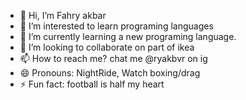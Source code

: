 - 👋 Hi, I’m Fahry akbar
- 👀 I’m interested to learn programing languages
- 🌱 I’m currently learning a new programing language.
- 💞️ I’m looking to collaborate on part of ikea
- 📫 How to reach me? chat me @ryakbvr on ig
- 😄 Pronouns: NightRide, Watch boxing/drag
- ⚡ Fun fact: football is half my heart

<!---
Fahryakbar/Fahryakbar is a ✨ special ✨ repository because its `README.md` (this file) appears on your GitHub profile.
You can click the Preview link to take a look at your changes.
--->
